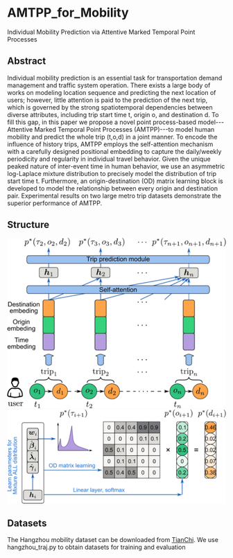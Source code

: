 # AMTPP_for_Mobility
Individual Mobility Prediction via Attentive Marked Temporal Point Processes

## Abstract
Individual mobility prediction is an essential task for transportation demand management and traffic system operation. There exists a large body of works on modeling location sequence and predicting the next location of users; however, little attention is paid to the prediction of the next trip, which is governed by the strong spatiotemporal dependencies between diverse attributes, including trip start time t, origin o, and destination d. To fill this gap, in this paper we propose a novel point process-based model---Attentive Marked Temporal Point Processes (AMTPP)---to model human mobility and predict the whole trip (t,o,d) in a joint manner. To encode the influence of history trips, AMTPP employs the self-attention mechanism with a carefully designed positional embedding to capture the daily/weekly periodicity and regularity in individual travel behavior. Given the unique peaked nature of inter-event time in human behavior, we use an asymmetric log-Laplace mixture distribution to precisely model the distribution of trip start time t. Furthermore, an origin-destination (OD) matrix learning block is developed to model the relationship between every origin and destination pair. Experimental results on two large metro trip datasets demonstrate the superior performance of AMTPP.

## Structure

<img src="https://github.com/Kaimaoge/AMTPP_for_Mobility/blob/master/fig/fig2-encoder2.pdf" width="800">
<img src="https://github.com/Kaimaoge/AMTPP_for_Mobility/blob/master/fig/fig2-emission2.pdf" width="800">

## Datasets
The Hangzhou mobility dataset can be downloaded from [TianChi](https://www.kaggle.com/zjplab/hangzhou-metro-traffic-prediction/activity). We use hangzhou_traj.py to obtain datasets for training and evaluation
